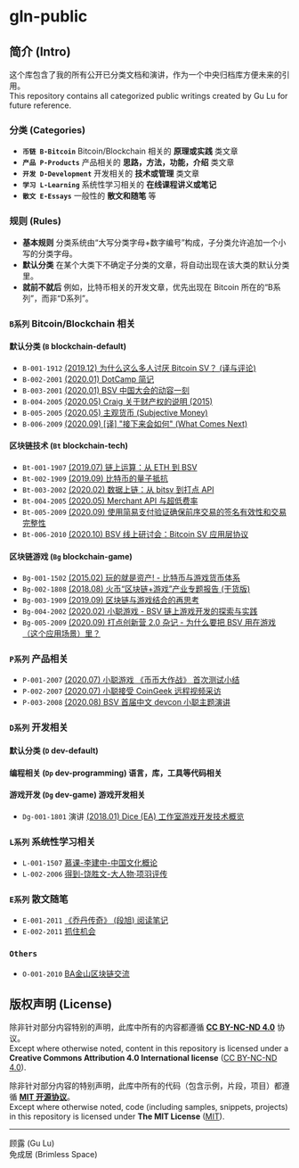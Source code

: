 # gln-public

## 简介 (Intro)

这个库包含了我的所有公开已分类文档和演讲，作为一个中央归档库方便未来的引用。  
This repository contains all categorized public writings created by Gu Lu for future reference.

### 分类 (Categories)

- **`币链 B-Bitcoin`** Bitcoin/Blockchain 相关的 **原理或实践** 类文章
- **`产品 P-Products`** 产品相关的 **思路，方法，功能，介绍** 类文章
- **`开发 D-Development`** 开发相关的 **技术或管理** 类文章
- **`学习 L-Learning`** 系统性学习相关的 **在线课程讲义或笔记**
- **`散文 E-Essays`** 一般性的 **散文和随笔** 等

### 规则 (Rules)

- **基本规则** 分类系统由“大写分类字母+数字编号”构成，子分类允许追加一个小写的分类字母。
- **默认分类** 在某个大类下不确定子分类的文章，将自动出现在该大类的默认分类里。
- **就前不就后** 例如，比特币相关的开发文章，优先出现在 Bitcoin 所在的“B系列”，而非“D系列”。

### **`B系列`** Bitcoin/Blockchain 相关

#### 默认分类 (`B` blockchain-default) 

- `B-001-1912` [(2019.12) 为什么这么多人讨厌 Bitcoin SV？ (译与评论)](./B-Bitcoin/B-001-1912%20why-hate-bsv/content.md)
- `B-002-2001` [(2020.01) DotCamp 简记](./B-Bitcoin/B-002-2001%20dot-camp/content.md)
- `B-003-2001` [(2020.01) BSV 中国大会的动容一刻](./B-Bitcoin/B-003-2001%20bsv-beijing-touching-moment/content.md)
- `B-004-2005` [(2020.05) Craig 关于财产权的说明 (2015)](./B-Bitcoin/B-004-2005%20craig-about-property-right/content.md)
- `B-005-2005` [(2020.05) 主观货币 (Subjective Money)](./B-Bitcoin/B-005-2005%20cobra-subjective-money/content.md)
- `B-006-2009` [(2020.09) [译] "接下来会如何" (What Comes Next)](./B-Bitcoin/B-006-2009-what-comes-next/content.md)

#### 区块链技术 (`Bt` blockchain-tech) 

- `Bt-001-1907` [(2019.07) 链上运算：从 ETH 到 BSV](./B-Bitcoin/Bt-001-1907%20onchain-computing-from-eth-to-bsv/content.md)
- `Bt-002-1909` [(2019.09) 比特币的量子抵抗](./B-Bitcoin/Bt-002-1909%20bitcoin-quantum-resistance/content.md)
- `Bt-003-2002` [(2020.02) 数据上链：从 bitsv 到打点 API](./B-Bitcoin/Bt-003-2002%20opreturn-of-dotapi-and-bitsv/content.md)
- `Bt-004-2005` [(2020.05) Merchant API 与超低费率](./B-Bitcoin/Bt-004-2005%20merchant-api-and-fee/content.md)
- `Bt-005-2009` [(2020.09) 使用简易支付验证确保前序交易的签名有效性和交易完整性](./B-Bitcoin/Bt-005-2009%20use-spv-for-previous-tx-validation/2020-09-01-use-spv-for-previous-tx-validation.md)
- `Bt-006-2010` [(2020.10) BSV 线上研讨会：Bitcoin SV 应用层协议](./B-Bitcoin/Bt-006-2010-webinar-app-layer-protocol/content.md)

#### 区块链游戏 (`Bg` blockchain-game) 

- `Bg-001-1502` [(2015.02) 玩的就是资产! - 比特币与游戏货币体系](./B-Bitcoin/Bg-001-1502%20bitcoin-and-online-game-economics/content.md)
- `Bg-002-1808` [(2018.08) 火币“区块链+游戏”产业专题报告 (干货版)](./B-Bitcoin/Bg-002-1808%20huobi-blockchain-game-industry-report/content.md)
- `Bg-003-1909` [(2019.09) 区块链与游戏结合的再思考](./B-Bitcoin/Bg-003-1909%20blockchain-game-rethink/content.md)
- `Bg-004-2002` [(2020.02) 小聪游戏 - BSV 链上游戏开发的探索与实践](./B-Bitcoin/Bg-004-2002%20bitcoin-sv-satoplay-intro/content.md)
- `Bg-005-2009` [(2020.09) 打点创新营 2.0 杂记 - 为什么要把 BSV 用在游戏（这个应用场景）里？](./B-Bitcoin/Bg-005-2009%20dotcamp2-use-bsv-in-games/2020-09-21-dotcamp2-use-bsv-in-games.md)

### **`P系列`** 产品相关

- `P-001-2007` [(2020.07) 小聪游戏 《币币大作战》 首次测试小结](./P-Products/P-001-2007%20bbio-beta-test/content.md)
- `P-002-2007` [(2020.07) 小聪接受 CoinGeek 远程视频采访](./P-Products/P-002-2007%20coingeek-interview/content.md)
- `P-003-2008` [(2020.08) BSV 首届中文 devcon 小聪主题演讲](./P-Products/P-003-2008%20satoplay-production-path/2020-08-30-satoplay-production-path.md)

### **`D系列`** 开发相关

#### 默认分类 (`D` dev-default) 
#### 编程相关 (`Dp` dev-programming) 语言，库，工具等代码相关

#### 游戏开发 (`Dg` dev-game) 游戏开发相关

- `Dg-001-1801` 演讲 [(2018.01) Dice (EA) 工作室游戏开发技术概览](./D-Dev/Dg-001-1801-ea-dice-tech-overview)

### **`L系列`** 系统性学习相关

- `L-001-1507` [慕课-李建中-中国文化概论](./L-Learning/L-001-1507-mooc_chinese_culture)
- `L-002-2006` [得到-饶胜文-大人物·项羽评传](./L-Learning/L-002-2006-%E5%BE%97%E5%88%B0-%E9%A5%B6%E8%83%9C%E6%96%87-%E5%A4%A7%E4%BA%BA%E7%89%A9%C2%B7%E9%A1%B9%E7%BE%BD%E8%AF%84%E4%BC%A0)

### **`E系列`** 散文随笔

- `E-001-2011` [《乔丹传奇》 (段旭) 阅读笔记](./E-Essays/E-001-2011-michael-jordan)
- `E-002-2011` [抓住机会](./E-Essays/E-002-2011-grasp-the-opportunities)

### **`Others`** 

- `O-001-2010` [BA金山区块链交流](./O-Others/O-001-2010-ba-kingsoft-visit)


## 版权声明 (License)

除非针对部分内容特别的声明，此库中所有的内容都遵循 [**CC BY-NC-ND 4.0**](https://creativecommons.org/licenses/by-nc-nd/4.0/) 协议。  
Except where otherwise noted, content in this repository is licensed under a **Creative Commons Attribution 4.0 International license** ([CC BY-NC-ND 4.0](https://creativecommons.org/licenses/by-nc-nd/4.0/)).

除非针对部分内容的特别声明，此库中所有的代码（包含示例，片段，项目）都遵循 [**MIT 开源协议**](https://opensource.org/licenses/MIT)。  
Except where otherwise noted, code (including samples, snippets, projects) in this repository is licensed under **The MIT License** ([MIT](https://opensource.org/licenses/MIT)).

------

顾露 (Gu Lu)  
免成居 (Brimless Space) 

